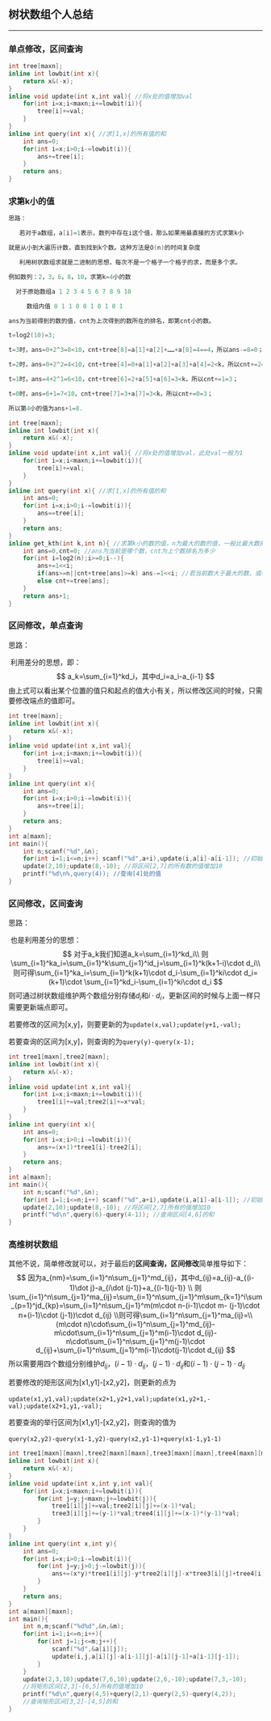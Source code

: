 ## 树状数组个人总结

---

### 单点修改，区间查询

```cpp
int tree[maxn];
inline int lowbit(int x){
    return x&(-x);
}
inline void update(int x,int val){ //将x处的值增加val
    for(int i=x;i<maxn;i+=lowbit(i)){
        tree[i]+=val;
    }
}
inline int query(int x){ //求[1,x]的所有值的和
    int ans=0;
    for(int i=x;i>0;i-=lowbit(i)){
        ans+=tree[i];
    }
    return ans;
}
```

### 求第k小的值

```cpp
思路：

​	若对于a数组，a[i]=1表示，数列中存在i这个值，那么如果用最直接的方式求第k小

就是从小到大遍历计数，直到找到k个数。这种方法是O(n)的时间复杂度

​	利用树状数组求就是二进制的思想，每次不是一个格子一个格子的求，而是多个求。

例如数列：2，3，6，8，10，求第k=4小的数

  对于原始数组a 1 2 3 4 5 6 7 8 9 10

​	  数组内值 0 1 1 0 0 1 0 1 0 1

ans为当前得到的数的值，cnt为上次得到的数所在的排名，即第cnt小的数。

t=log2(10)=3;

t=3时，ans=0+2^3=8<10，cnt+tree[8]=a[1]+a[2]+……+a[8]=4==4，所以ans-=8=0；

t=2时，ans=0+2^2=4<10，cnt+tree[4]=0+a[1]+a[2]+a[3]+a[4]=2<k，所以cnt+=2=2；

t=1时，ans=4+2^1=6<10，cnt+tree[6]=2+a[5]+a[6]=3<k，所以cnt+=1=3；

t=0时，ans=6+1=7<10，cnt+tree[7]=3+a[7]=3<k，所以cnt+=0=3；

所以第4小的值为ans+1=8.
```

```cpp
int tree[maxn];
inline int lowbit(int x){
    return x&(-x);
}
inline void update(int x,int val){ //将x处的值增加val，此处val一般为1
    for(int i=x;i<maxn;i+=lowbit(i)){
        tree[i]+=val;
    }
}
inline int query(int x){ //求[1,x]的所有值的和
    int ans=0;
    for(int i=x;i>0;i-=lowbit(i)){
        ans==tree[i];
    }
    return ans;
}
inline get_kth(int k,int n){ //求第k小的数的值，n为最大的数的值，一般比最大数的值大1
    int ans=0,cnt=0; //ans为当前是哪个数，cnt为上个数排名为多少
    for(int i=log2(n);i>=0;i--){
        ans+=1<<i;
        if(ans>=n||cnt+tree[ans]>=k) ans-=1<<i; //若当前数大于最大的数，或者排名大于k，回退
        else cnt+=tree[ans];
    }
    return ans+1;
}
```

### 区间修改，单点查询

思路：

​	利用差分的思想，即：
$$
a_k=\sum_{i=1}^kd_i，其中d_i=a_i-a_{i-1}
$$
由上式可以看出某个位置的值只和起点的值大小有关，所以修改区间的时候，只需要修改端点的值即可。



```cpp
int tree[maxn];
inline int lowbit(int x){
    return x&(-x);
}
inline void update(int x,int val){
    for(int i=x;i<maxn;i+=lowbit(i)){
        tree[i]+=val;
    }
}
inline int query(int x){
	int ans=0;
    for(int i=x;i>0;i-=lowbit(i)){
        ans+=tree[i];
    }
    return ans;
}
int a[maxn];
int main(){
    int n;scanf("%d",&n);
    for(int i=1;i<=n;i++) scanf("%d",a+i),update(i,a[i]-a[i-1]); //初始化
   	update(2,10);update(8,-10); //将区间[2,7]的所有数的值增加10
   	printf("%d\n%,query(4)); //查询[4]处的值
}
```

### 区间修改，区间查询

思路：

​	也是利用差分的思想：
$$
对于a_k我们知道a_k=\sum_{i=1}^kd_i\\
则\sum_{i=1}^ka_i=\sum_{i=1}^k\sum_{j=1}^id_j=\sum_{i=1}^k(k+1-i)\cdot d_i\\
则可得\sum_{i=1}^ka_i=\sum_{i=1}^k(k+1)\cdot d_i-\sum_{i=1}^ki\cdot d_i=(k+1)\cdot \sum_{i=1}^kd_i-\sum_{i=1}^ki\cdot d_i
$$
则可通过树状数组维护两个数组分别存储$d_i$和$i\cdot d_i$，更新区间的时候与上面一样只需要更新端点即可。

若要修改的区间为[x,y]，则要更新的为`update(x,val);update(y+1,-val);`

若要查询的区间为[x,y]，则查询的为`query(y)-query(x-1);`

```cpp
int tree1[maxn],tree2[maxn];
inline int lowbit(int x){
    return x&(-x);
}
inline void update(int x,int val){
    for(int i=x;i<maxn;i+=lowbit(i)){
        tree1[i]+=val;tree2[i]+=x*val;
    }
}
inline int query(int x){
    int ans=0;
    for(int i=x;i>0;i-=lowbit(i)){
        ans+=(x+1)*tree1[i]-tree2[i];
    }
    return ans;
}
int a[maxn];
int main(){
    int n;scanf("%d",&n);
    for(int i=1;i<=n;i++) scanf("%d",a+i),update(i,a[i]-a[i-1]); //初始化
    update(2,10);update(8,-10); //将区间[2,7]所有的值增加10
    printf("%d\n",query(6)-query(4-1)); //查询区间[4,6]的和
}
```

### 高维树状数组

其他不说，简单修改就可以，对于最后的**区间查询，区间修改**简单推导如下：
$$
因为a_{nm}=\sum_{i=1}^n\sum_{j=1}^md_{ij}，其中d_{ij}=a_{ij}-a_{(i-1)\dot j}-a_{i\dot (j-1)}+a_{(i-1)(j-1)}
\\ 则\sum_{i=1}^n\sum_{j=1}^ma_{ij}=\sum_{i=1}^n\sum_{j=1}^m\sum_{k=1}^i\sum_{p=1}^jd_{kp}=\sum_{i=1}^n\sum_{j=1}^m(m\cdot n-(i-1)\cdot m- (j-1)\cdot n+(i-1)\cdot (j-1))\cdot d_{ij}
\\则可得\sum_{i=1}^n\sum_{j=1}^ma_{ij}=\\(m\cdot n)\cdot\sum_{i=1}^n\sum_{j=1}^md_{ij}-m\cdot\sum_{i=1}^n\sum_{j=1}^m(i-1)\cdot d_{ij}-n\cdot\sum_{i=1}^n\sum_{j=1}^m(j-1)\cdot d_{ij}+\sum_{i=1}^n\sum_{j=1}^m(i-1)\cdot(j-1)\cdot d_{ij}
$$
所以需要用四个数组分别维护$d_{ij}​$，$(i-1)\cdot d_{ij}​$，$(j-1)\cdot d_{ij}​$和$(i-1)\cdot (j-1)\cdot d_{ij}​$

若要修改的矩形区间为[x1,y1]-[x2,y2]，则更新的点为

​`update(x1,y1,val);update(x2+1,y2+1,val);update(x1,y2+1,-val);update(x2+1,y1,-val);`

若要查询的举行区间为[x1,y1]-[x2,y2]，则查询的值为

​			`query(x2,y2)-query(x1-1,y2)-query(x2,y1-1)+query(x1-1,y1-1)`

```cpp
int tree1[maxn][maxn],tree2[maxn][maxn],tree3[maxn][maxn],tree4[maxn][maxn];
inline int lowbit(int x){
    return x&(-x);
}
inline void update(int x,int y,int val){
    for(int i=x;i<maxn;i+=lowbit(i)){
        for(int j=y;j<maxn;j+=lowbit(j)){
            tree1[i][j]+=val;tree2[i][j]+=(x-1)*val;
            tree3[i][j]+=(y-1)*val;tree4[i][j]+=(x-1)*(y-1)*val;
        }
    }
}
inline int query(int x,int y){
    int ans=0;
    for(int i=x;i>0;i-=lowbit(i)){
        for(int j=y;j>0;j-=lowbit(j)){
            ans+=(x*y)*tree1[i][j]-y*tree2[i][j]-x*tree3[i][j]+tree4[i][j];
        }
    }
    return ans;
}
int a[maxn][maxn];
int main(){
    int n,m;scanf("%d%d",&n,&m);
    for(int i=1;i<=n;i++){
        for(int j=1;j<=m;j++){
            scanf("%d",&a[i][j]);
            update(i,j,a[i][j]-a[i-1][j]-a[i][j-1]+a[i-1][j-1]);
        }
    }
    update(2,3,10);update(7,6,10);update(2,6,-10);update(7,3,-10); 
    //将矩形区间[2,3]-[6,5]所有的值增加10
    printf("%d\n",query(4,5)+query(2,1)-query(2,5)-query(4,2)); 
    //查询矩形区间[3,2]-[4,5]的和
}
```




